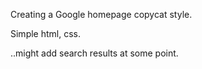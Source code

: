 Creating a Google homepage copycat style.

Simple html, css.

..might add search results at some point.